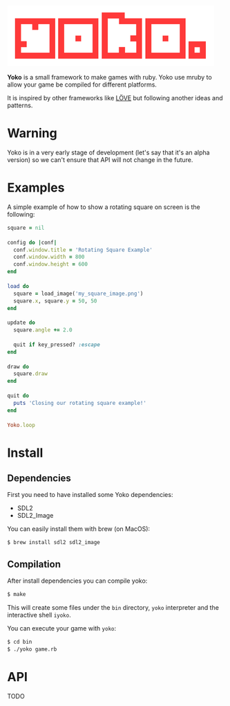![Yoko](yoko.png)

**Yoko** is a small framework to make games with ruby. Yoko use mruby to allow your game be compiled for different platforms.

It is inspired by other frameworks like [LÖVE](http://www.love2d.org) but following another ideas and patterns.

# Warning

Yoko is in a very early stage of development (let's say that it's an alpha version) so we can't ensure that API will not change in the future.

# Examples

A simple example of how to show a rotating square on screen is the following:

```ruby
square = nil

config do |conf|
  conf.window.title = 'Rotating Square Example'
  conf.window.width = 800
  conf.window.height = 600
end

load do
  square = load_image('my_square_image.png')
  square.x, square.y = 50, 50
end

update do
  square.angle += 2.0

  quit if key_pressed? :escape
end

draw do
  square.draw
end

quit do
  puts 'Closing our rotating square example!'
end

Yoko.loop
```

# Install

## Dependencies

First you need to have installed some Yoko dependencies:

- SDL2
- SDL2_Image

You can easily install them with brew (on MacOS):

```sh
$ brew install sdl2 sdl2_image
```

## Compilation

After install dependencies you can compile yoko:

```sh
$ make
```

This will create some files under the `bin` directory, `yoko` interpreter and the interactive shell `iyoko`.

You can execute your game with `yoko`:

```sh
$ cd bin
$ ./yoko game.rb
```

# API

TODO
